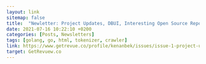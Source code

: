 ```yaml
---
layout: link
sitemap: false
title:  "Newletter: Project Updates, DBUI, Interesting Open Source Repos"
date: 2021-07-16 10:22:10 +0200
categories: [Posts, Newsletters]
tags: [golang, go, html, tokenizer, crawler]
link: https://www.getrevue.co/profile/kenanbek/issues/issue-1-project-updates-dbui-and-interesting-open-source-repositories-653209
target: GetRevuew.co
---
```

